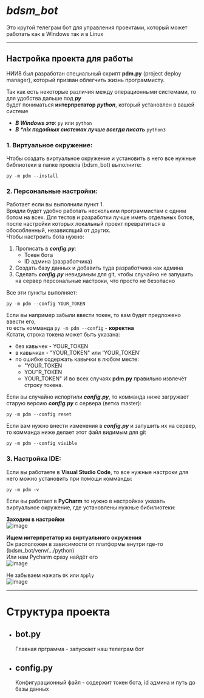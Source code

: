 # _bdsm_bot_
Это крутой телеграм бот для управления проектами, который может работать как в Windows так и в Linux

---
## Настройка проекта для работы

НИИ8 был разработан специальный скрипт **pdm.py** (project deploy manager), который призван облегчить жизнь программисту.

Так как есть некоторые различия между операционными системами, то для удобства дальше под __*py*__  
будет пониматься **интерпретатор** __*python*__, который установлен в вашей системе
* **_В Windows это_**: `py` или `python`
* **_В *nix подобных системах лучше всегда писать_** `python3`

### __1. Виртуальное окружение:__
Чтобы создать виртуальное окружение и установить в него все нужные библиотеки в папке проекта (bdsm_bot) выполните:
  ```console
  py -m pdm --install
  ```
### __2. Персональные настройки:__
Работает если вы выполнили пункт 1.  
Врядли будет удобно работать нескольким программистам с одним ботом на всех. Для тестов и разработки лучше иметь отдельных ботов,
после настройки которых локальный проект превратиться в обособленный, независящий от других.  
Чтобы настроить бота нужно: 

1. Прописать в **_config.py_**:
    * Токен бота
    * ID админа (разработчика)
2. Создать базу данных и добавить туда разработчика как админа
3. Сделать **_config.py_** невидимым для git, чтобы случайно не запушить на сервер персональные настроки, что просто не безопасно

Все эти пункты выполняет:
  ```console
  py -m pdm --config YOUR_TOKEN
  ```
Если вы например забыли ввести токен, то вам будет предложено ввести его,  
то есть комманда `py -m pdm --config` - **коректна**  
Кстати, строка токена может быть указана:
* без кавычек - YOUR_TOKEN
* в кавычках -  "YOUR_TOKEN" или 'YOUR_TOKEN'
* по ошибке содержать кавычки в любом месте:
    * "YOUR_TOKEN
    * YOU"R_TOKEN
    * YOUR_TOKEN"
И во всех случаях **pdm.py** правильно извлечёт строку токена.

Если вы случайно испортили **_config.py_**, то комманда ниже загружает старую версию **_config.py_** с сервера (ветка master):
  ```console
  py -m pdm --config reset
  ```
Если вам нужно внести изменения в **_config.py_** и запушить их на сервер, то комманда ниже делает этот файл видимым для git
  ```console
  py -m pdm --config visible
  ```
### __3. Настройка IDE:__
Если вы работаете в **Visual Studio Code**, то все нужные настроки для него можно установить при помощи комманды:
  ```console
  py -m pdm -v
  ```
Если вы работает в **PyCharm** то нужно в настройках указать виртуальное окружение, где установлены нужные бибилиотеки:

**Заходим в настройки**  
![image](https://user-images.githubusercontent.com/37779327/87087402-b09a9080-c23b-11ea-81a5-646e36c48d76.png)

**Ищем интерпретатор из виртуального окружения**  
Он расположен в зависимости от платформы внутри где-то (bdsm_bot/venv/.../python)  
Или нам Pycharm сразу найдёт его  
![image](https://user-images.githubusercontent.com/37779327/87087654-2bfc4200-c23c-11ea-9479-e07d670fa8ed.png)

Не забываем нажать `ОК` или `Apply`  
![image](https://user-images.githubusercontent.com/37779327/87088175-fdcb3200-c23c-11ea-9a8f-9b027116ad35.png)

---

# Структура проекта
* ## bot.py
    Главная прграмма - запускает наш телеграм бот
* ## config.py
    Конфигурационный файл - содержит токен бота, id админа и путь до базы данных

